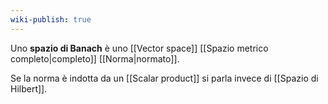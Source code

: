 ```yaml
---
wiki-publish: true
---
```

Uno **spazio di Banach** è uno [[Vector space]] [[Spazio metrico completo|completo]] [[Norma|normato]].

Se la norma è indotta da un [[Scalar product]] si parla invece di [[Spazio di Hilbert]].